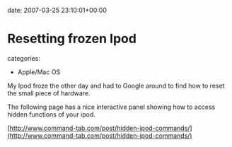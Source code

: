 


date: 2007-03-25 23:10:01+00:00


# Resetting frozen Ipod

categories:
- Apple/Mac OS


My Ipod froze the other day and had to Google around to find how to reset the small piece of hardware.

The following page has a nice interactive panel showing how to access hidden functions of your ipod.

[http://www.command-tab.com/post/hidden-ipod-commands/](http://www.command-tab.com/post/hidden-ipod-commands/)
